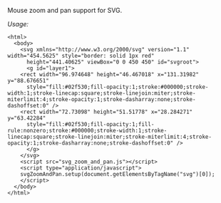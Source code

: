 Mouse zoom and pan support for SVG.

*Usage:*

	<html>
	  <body>
	    <svg xmlns="http://www.w3.org/2000/svg" version="1.1" width="454.5625" style="border: solid 1px red"
	      height="441.40625" viewBox="0 0 450 450" id="svgroot">
	      <g id="layer1">
		<rect width="96.974648" height="46.467018" x="131.31982" y="88.676651"
		  style="fill:#02f530;fill-opacity:1;stroke:#000000;stroke-width:1;stroke-linecap:square;stroke-linejoin:miter;stroke-miterlimit:4;stroke-opacity:1;stroke-dasharray:none;stroke-dashoffset:0" />
		<rect width="72.73098" height="51.51778" x="28.284271" y="63.42284"
		  style="fill:#02f530;fill-opacity:1;fill-rule:nonzero;stroke:#000000;stroke-width:1;stroke-linecap:square;stroke-linejoin:miter;stroke-miterlimit:4;stroke-opacity:1;stroke-dasharray:none;stroke-dashoffset:0" />
	      </g>
	    </svg>
	    <script src="svg_zoom_and_pan.js"></script>
	    <script type="application/javascript">
	 	svgZoomAndPan.setup(document.getElementsByTagName("svg")[0]);
	    </script>
	  </body>
	</html>




